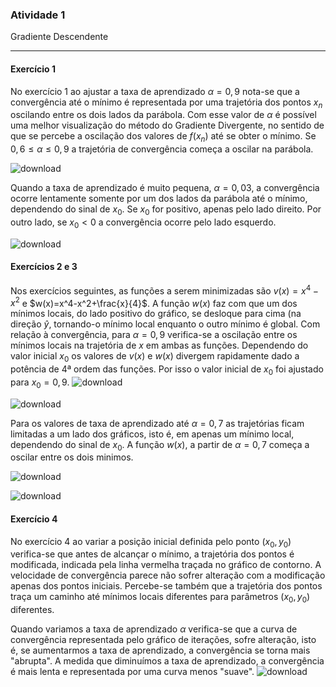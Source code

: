 ### Atividade 1
Gradiente Descendente

---

#### Exercício 1

No exercício 1 ao ajustar a taxa de aprendizado $\alpha=0,9$ nota-se que a convergência até o mínimo é representada por uma trajetória dos pontos $x_n$ oscilando entre os dois lados da parábola. Com esse valor de $\alpha$ é possível uma melhor visualização do método do Gradiente Divergente, no sentido de que se percebe a oscilação dos valores de $f(x_n)$ até se obter o mínimo. Se $0,6\leq\alpha\leq 0,9$ a trajetória de convergência começa a oscilar na parábola.

![download](https://github.com/user-attachments/assets/8b7075a9-d412-4a2b-84ad-260164bee502)

Quando a taxa de aprendizado é muito pequena, $\alpha=0,03$, a convergência ocorre lentamente somente por um dos lados da parábola até o mínimo, dependendo do sinal de $x_0$. Se $x_0$ for positivo, apenas pelo lado direito. Por outro lado, se $x_0<0$ a convergência ocorre pelo lado esquerdo.

![download](https://github.com/user-attachments/assets/08f62b1c-8f80-4b07-8806-f0797d89b790)



#### Exercícios 2 e 3 

Nos exercícios seguintes, as funções a serem minimizadas são $v(x)=x^4-x^2$ e $w(x)=x^4-x^2+\frac{x}{4}$. A função $w(x)$ faz com que um dos mínimos locais, do lado positivo do gráfico, se desloque para cima (na direção $\hat{y}$, tornando-o mínimo local enquanto o outro mínimo é global. Com relação à convergência, para $\alpha=0,9$ verifica-se a oscilação entre os mínimos locais na trajetória de $x$ em ambas as funções. Dependendo do valor inicial $x_0$ os valores de $v(x)$ e $w(x)$ divergem rapidamente dado a potência de 4ª ordem das funções. Por isso o valor inicial de $x_0$ foi ajustado para $x_0=0,9$.
![download](https://github.com/user-attachments/assets/f46786ff-5e2e-4fb7-bb0e-160b133e88af)

![download](https://github.com/user-attachments/assets/7ca1e2b2-c234-4405-bff7-ae479381ac44)

Para os valores de taxa de aprendizado até $\alpha=0,7$ as trajetórias ficam limitadas a um lado dos gráficos, isto é, em apenas um mínimo local, dependendo do sinal de $x_0$. A função $w(x)$, a partir de $\alpha=0,7$ começa a oscilar entre os dois minimos.

![download](https://github.com/user-attachments/assets/b478f669-2d9c-4702-bee1-0d27d4d609a4)

![download](https://github.com/user-attachments/assets/efd44bc2-1023-4cd8-a2a7-d35887e98a51)



#### Exercício 4

No exercício 4 ao variar a posição inicial definida pelo ponto $(x_0,y_0)$ verifica-se que antes de alcançar o mínimo, a trajetória dos pontos é modificada, indicada pela linha vermelha traçada no gráfico de contorno. A velocidade de convergência parece não sofrer alteração com a modificação apenas dos pontos iniciais. Percebe-se também que a trajetória dos pontos traça um caminho até mínimos locais diferentes para parâmetros $(x_0,y_0)$ diferentes.

Quando variamos a taxa de aprendizado $\alpha$ verifica-se que a curva de convergência representada pelo gráfico de iterações, sofre alteração, isto é, se aumentarmos a taxa de aprendizado, a convergência se torna mais "abrupta". A medida que diminuímos a taxa de aprendizado, a convergência é mais lenta e representada por uma curva menos "suave".
![download](https://github.com/user-attachments/assets/337ba302-0fe4-4ea3-9ab0-a29d25c0341e)
